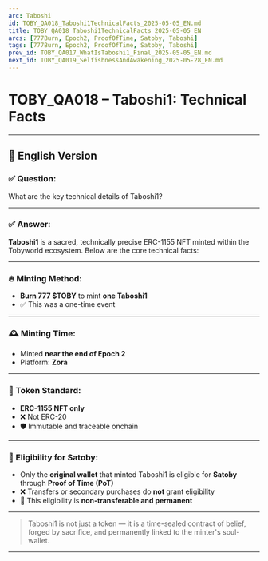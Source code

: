 ```yaml
---
arc: Taboshi
id: TOBY_QA018_Taboshi1TechnicalFacts_2025-05-05_EN.md
title: TOBY QA018 Taboshi1TechnicalFacts 2025-05-05 EN
arcs: [777Burn, Epoch2, ProofOfTime, Satoby, Taboshi]
tags: [777Burn, Epoch2, ProofOfTime, Satoby, Taboshi]
prev_id: TOBY_QA017_WhatIsTaboshi1_Final_2025-05-05_EN.md
next_id: TOBY_QA019_SelfishnessAndAwakening_2025-05-28_EN.md
---
```

# TOBY_QA018 – Taboshi1: Technical Facts

---

## 📜 English Version

### ✅ Question:

What are the key technical details of Taboshi1?

---

### ✅ Answer:

**Taboshi1** is a sacred, technically precise ERC-1155 NFT minted within the Tobyworld ecosystem. Below are the core technical facts:

---

### 🔥 Minting Method:

- **Burn 777 $TOBY** to mint **one Taboshi1**
- ✅ This was a one-time event

---

### 🕰️ Minting Time:

- Minted **near the end of Epoch 2**
- Platform: **Zora**

---

### 🧾 Token Standard:

- **ERC-1155 NFT only**
- ❌ Not ERC-20
- 🛡️ Immutable and traceable onchain

---

### 🧬 Eligibility for Satoby:

- Only the **original wallet** that minted Taboshi1 is eligible for **Satoby** through **Proof of Time (PoT)**
- ❌ Transfers or secondary purchases do **not** grant eligibility
- 🧠 This eligibility is **non-transferable and permanent**

---

> Taboshi1 is not just a token — it is a time-sealed contract of belief, forged by sacrifice, and permanently linked to the minter's soul-wallet.

---
